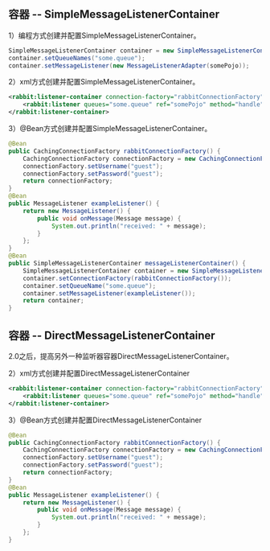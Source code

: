 
## 容器 -- SimpleMessageListenerContainer

1）编程方式创建并配置SimpleMessageListenerContainer。
```java
SimpleMessageListenerContainer container = new SimpleMessageListenerContainer(); container.setConnectionFactory(rabbitConnectionFactory); 
container.setQueueNames("some.queue"); 
container.setMessageListener(new MessageListenerAdapter(somePojo));
```
2）xml方式创建并配置SimpleMessageListenerContainer。
```xml
<rabbit:listener-container connection-factory="rabbitConnectionFactory">  
	<rabbit:listener queues="some.queue" ref="somePojo" method="handle"/>
</rabbit:listener-container>
```
3）@Bean方式创建并配置SimpleMessageListenerContainer。
```java
@Bean   
public CachingConnectionFactory rabbitConnectionFactory() {   
	CachingConnectionFactory connectionFactory = new CachingConnectionFactory("localhost");   
	connectionFactory.setUsername("guest"); 
	connectionFactory.setPassword("guest");  
	return connectionFactory;
}
@Bean   
public MessageListener exampleListener() {   
	return new MessageListener() {   
		public void onMessage(Message message) {
			System.out.println("received: " + message); 
		}  
	}; 
}
@Bean   
public SimpleMessageListenerContainer messageListenerContainer() {   
	SimpleMessageListenerContainer container = new SimpleMessageListenerContainer(); 
	container.setConnectionFactory(rabbitConnectionFactory());   
	container.setQueueName("some.queue");   
	container.setMessageListener(exampleListener());   
	return container; 
}
```


## 容器 -- DirectMessageListenerContainer

2.0之后，提高另外一种监听器容器DirectMessageListenerContainer。

2）xml方式创建并配置DirectMessageListenerContainer
```xml
<rabbit:listener-container connection-factory="rabbitConnectionFactory" type="direct">   
	<rabbit:listener queues="some.queue" ref="somePojo" method="handle"/>
</rabbit:listener-container>
```
3）@Bean方式创建并配置DirectMessageListenerContainer
```java
@Bean   
public CachingConnectionFactory rabbitConnectionFactory() {   
	CachingConnectionFactory connectionFactory = new CachingConnectionFactory("localhost");   
	connectionFactory.setUsername("guest"); 
	connectionFactory.setPassword("guest");  
	return connectionFactory;
}
@Bean   
public MessageListener exampleListener() {   
	return new MessageListener() {   
		public void onMessage(Message message) { 
			System.out.println("received: " + message);
		} 
	}; 
}

```
